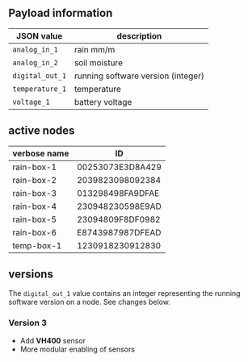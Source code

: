 
## Payload information

| JSON value      | description                        |
| ---             | ---                                |
| `analog_in_1`   | rain mm/m                          |
| `analog_in_2`   | soil moisture                      |
| `digital_out_1` | running software version (integer) |
| `temperature_1` | temperature                        |
| `voltage_1`     | battery voltage                    |

## active nodes

| verbose name | ID               |
| ---          | ---              |
| rain-box-1   | 00253073E3D8A429 |
| rain-box-2   | 2039823098092384 |
| rain-box-3   | 013298498FA9DFAE |
| rain-box-4   | 230948230598E9AD |
| rain-box-5   | 23094809F8DF0982 |
| rain-box-6   | E8743987987DFEAD |
| temp-box-1   | 1230918230912830 |

## versions

The `digital_out_1` value contains an integer representing the running software
version on a node. See changes below.

### Version 3

* Add **VH400** sensor
* More modular enabling of sensors
